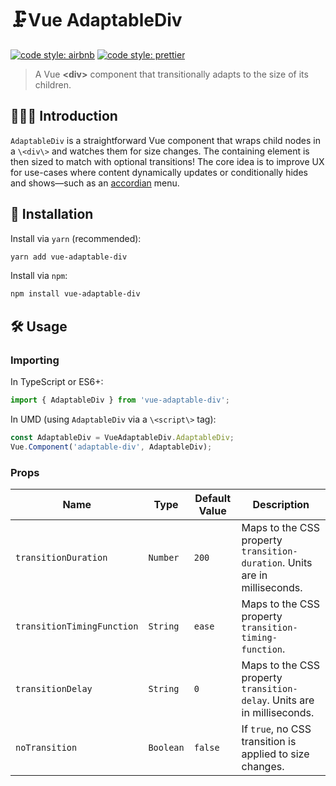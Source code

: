# 🗜Vue AdaptableDiv

[![code style: airbnb](https://img.shields.io/badge/code%20style-airbnb-blue.svg?style=flat)](https://github.com/airbnb/javascript)
[![code style: prettier](https://img.shields.io/badge/code_style-prettier-ff69b4.svg?style=flat)](https://github.com/prettier/prettier)

> A Vue **\<div\>** component that transitionally adapts to the size of its children.

## 💁🏼‍♂️ Introduction

`AdaptableDiv` is a straightforward Vue component that wraps child nodes in a `\<div\>` and watches them for size changes. The containing element is then sized to match with optional transitions! The core idea is to improve UX for use-cases where content dynamically updates or conditionally hides and shows—such as an [accordian](https://en.wikipedia.org/wiki/Accordion_(GUI)) menu.

## 🔗 Installation

Install via `yarn` (recommended):

```sh
yarn add vue-adaptable-div
```

Install via `npm`:

```sh
npm install vue-adaptable-div
```

## 🛠️ Usage

### Importing

In TypeScript or ES6+:

```ts
import { AdaptableDiv } from 'vue-adaptable-div';
```

In UMD (using `AdaptableDiv` via a `\<script\>` tag):

```js
const AdaptableDiv = VueAdaptableDiv.AdaptableDiv;
Vue.Component('adaptable-div', AdaptableDiv);
```

### Props

| Name | Type | Default Value | Description |
| --- | --- | --- | --- |
| `transitionDuration` | `Number` | `200` | Maps to the CSS property `transition-duration`. Units are in milliseconds. |
| `transitionTimingFunction` | `String` | `ease` | Maps to the CSS property `transition-timing-function`. |
| `transitionDelay` | `String` | `0` | Maps to the CSS property `transition-delay`. Units are in milliseconds. |
| `noTransition` | `Boolean` | `false` | If `true`, no CSS transition is applied to size changes. |
